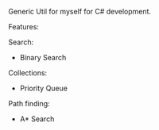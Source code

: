 Generic Util for myself for C# development.

Features:

Search:
- Binary Search

Collections:
- Priority Queue

Path finding:
- A* Search
